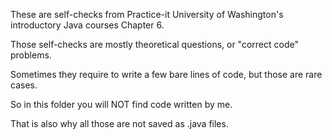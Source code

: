 These are self-checks from Practice-it University of Washington's introductory Java courses Chapter 6.

Those self-checks are mostly theoretical questions, or "correct code" problems.

Sometimes they require to write a few bare lines of code, but those are rare cases.

So in this folder you will NOT find code written by me.

That is also why all those are not saved as .java files.
